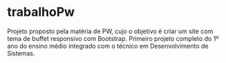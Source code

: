 # trabalhoPw
Projeto proposto pela matéria de PW, cujo o objetivo é criar um site com tema de buffet responsivo com Bootstrap. Primeiro projeto completo do 1º ano do ensino médio integrado com o técnico em Desenvolvimento de Sistemas.
